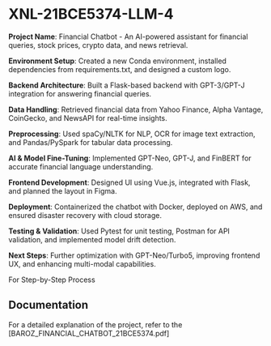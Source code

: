 # XNL-21BCE5374-LLM-4
**Project Name**: Financial Chatbot - An AI-powered assistant for financial queries, stock prices, crypto data, and news retrieval.

**Environment Setup**: Created a new Conda environment, installed dependencies from requirements.txt, and designed a custom logo.

**Backend Architecture**: Built a Flask-based backend with GPT-3/GPT-J integration for answering financial queries.

**Data Handling**: Retrieved financial data from Yahoo Finance, Alpha Vantage, CoinGecko, and NewsAPI for real-time insights.

**Preprocessing**: Used spaCy/NLTK for NLP, OCR for image text extraction, and Pandas/PySpark for tabular data processing.

**AI & Model Fine-Tuning**: Implemented GPT-Neo, GPT-J, and FinBERT for accurate financial language understanding.

**Frontend Development**: Designed UI using Vue.js, integrated with Flask, and planned the layout in Figma.

**Deployment**: Containerized the chatbot with Docker, deployed on AWS, and ensured disaster recovery with cloud storage.

**Testing & Validation**: Used Pytest for unit testing, Postman for API validation, and implemented model drift detection.

**Next Steps**: Further optimization with GPT-Neo/Turbo5, improving frontend UX, and enhancing multi-modal capabilities.

For Step-by-Step Process 

## Documentation  

For a detailed explanation of the project, refer to the [BAROZ_FINANCIAL_CHATBOT_21BCE5374.pdf] 

